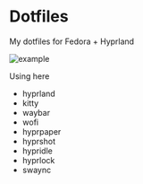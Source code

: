 # Dotfiles

My dotfiles for Fedora + Hyprland

![example](https://github.com/user-attachments/assets/163b7f18-c597-45ca-9ae5-5719bbd62c28)

Using here
- hyprland
- kitty
- waybar
- wofi
- hyprpaper
- hyprshot
- hypridle
- hyprlock
- swaync

